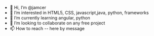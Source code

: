 - 👋 Hi, I’m @jamcer
- 👀 I’m interested in HTML5, CSS, javascript,java, python, frameworks
- 🌱 I’m currently learning angular, python
- 💞️ I’m looking to collaborate on any free project
- 📫 How to reach -- here by message

<!---
jamcer/jamcer is a ✨ special ✨ repository because its `README.md` (this file) appears on your GitHub profile.
You can click the Preview link to take a look at your changes.
--->
